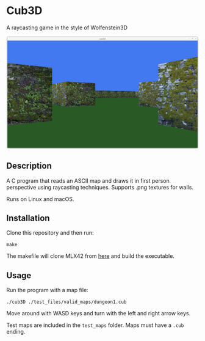 # Cub3D
A raycasting game in the style of Wolfenstein3D

![Screenshot](./screenshot.png)

## Description
A C program that reads an ASCII map and draws it in first person perspective using raycasting techniques. Supports .png textures for walls. 

Runs on Linux and macOS.

## Installation
Clone this repository and then run: 

    make

The makefile will clone MLX42 from [here](https://github.com/codam-coding-college/MLX42) and build the executable. 

## Usage

Run the program with a map file:

    ./cub3D ./test_files/valid_maps/dungeon1.cub

Move around with WASD keys and turn with the left and right arrow keys. 

Test maps are included in the `test_maps` folder. Maps must have a `.cub` ending. 


